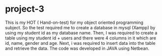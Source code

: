 # project-3

This is my HOT ( Hand-on-test) for my object oriented programming subject. So the test required me to create a database in mysql (Xampp) by using my student id as my database name.
Then, I was required to create a table using my student id + users and there were 4 columns in it which are id, name, gender and age. Next, i was required to insert data into the table and retrieve the data.
The code was developed in JAVA using Netbean.


